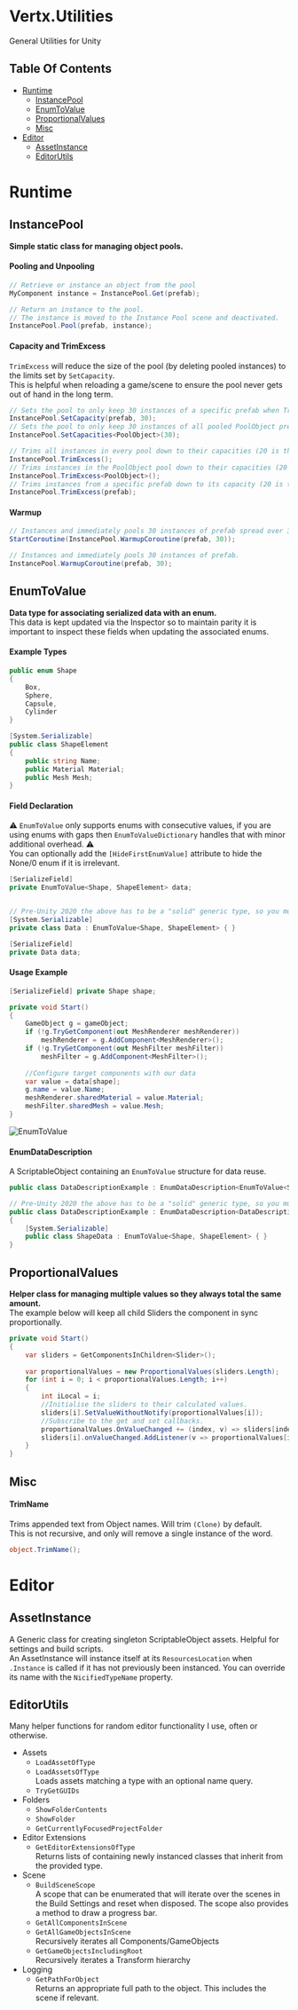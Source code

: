 # Vertx.Utilities
General Utilities for Unity

## Table Of Contents
- [Runtime](#Runtime)
    - [InstancePool](#InstancePool)
    - [EnumToValue](#EnumToValue)
    - [ProportionalValues](#ProportionalValues)
    - [Misc](#Misc)
- [Editor](#Editor)
    - [AssetInstance](#AssetInstance)
    - [EditorUtils](#EditorUtils)

# Runtime
## InstancePool
**Simple static class for managing object pools.**  
#### Pooling and Unpooling
```cs
// Retrieve or instance an object from the pool
MyComponent instance = InstancePool.Get(prefab);

// Return an instance to the pool.
// The instance is moved to the Instance Pool scene and deactivated.
InstancePool.Pool(prefab, instance);
```

#### Capacity and TrimExcess
`TrimExcess` will reduce the size of the pool (by deleting pooled instances) to the limits set by `SetCapacity`.  
This is helpful when reloading a game/scene to ensure the pool never gets out of hand in the long term.
```cs
// Sets the pool to only keep 30 instances of a specific prefab when TrimExcess is called.
InstancePool.SetCapacity(prefab, 30);
// Sets the pool to only keep 30 instances of all pooled PoolObject prefabs when TrimExcess is called.
InstancePool.SetCapacities<PoolObject>(30);

// Trims all instances in every pool down to their capacities (20 is the default argument)
InstancePool.TrimExcess();
// Trims instances in the PoolObject pool down to their capacities (20 is the default argument)
InstancePool.TrimExcess<PoolObject>();
// Trims instances from a specific prefab down to its capacity (20 is the default argument)
InstancePool.TrimExcess(prefab);
```

#### Warmup
```cs
// Instances and immediately pools 30 instances of prefab spread over 30 frames.
StartCoroutine(InstancePool.WarmupCoroutine(prefab, 30));

// Instances and immediately pools 30 instances of prefab.
InstancePool.WarmupCoroutine(prefab, 30);
```

## EnumToValue
**Data type for associating serialized data with an enum.**  
This data is kept updated via the Inspector so to maintain parity it is important to inspect these fields when updating the associated enums.
#### Example Types
```cs
public enum Shape
{
    Box,
    Sphere,
    Capsule,
    Cylinder
}

[System.Serializable]
public class ShapeElement
{
    public string Name;
    public Material Material;
    public Mesh Mesh;
}
```
#### Field Declaration
⚠️ `EnumToValue` only supports enums with consecutive values, if you are using enums with gaps then `EnumToValueDictionary` handles that with minor additional overhead. ⚠️  
You can optionally add the `[HideFirstEnumValue]` attribute to hide the None/0 enum if it is irrelevant.
```cs
[SerializeField]
private EnumToValue<Shape, ShapeElement> data;


// Pre-Unity 2020 the above has to be a "solid" generic type, so you must serialize a derived class that does not use generics.
[System.Serializable]
private class Data : EnumToValue<Shape, ShapeElement> { }

[SerializeField]
private Data data;
```
#### Usage Example
```cs
[SerializeField] private Shape shape;

private void Start()
{
    GameObject g = gameObject;
    if (!g.TryGetComponent(out MeshRenderer meshRenderer))
        meshRenderer = g.AddComponent<MeshRenderer>();
    if (!g.TryGetComponent(out MeshFilter meshFilter))
        meshFilter = g.AddComponent<MeshFilter>();
    
    //Configure target components with our data
    var value = data[shape];
    g.name = value.Name;
    meshRenderer.sharedMaterial = value.Material;
    meshFilter.sharedMesh = value.Mesh;
}
```
![EnumToValue](http://vertx.xyz/Images/Utilities/EnumToValue_01.png)
#### EnumDataDescription
A ScriptableObject containing an `EnumToValue` structure for data reuse.
```cs
public class DataDescriptionExample : EnumDataDescription<EnumToValue<Shape, ShapeElement>> { }

// Pre-Unity 2020 the above has to be a "solid" generic type, so you must serialize a derived class that does not use generics.
public class DataDescriptionExample : EnumDataDescription<DataDescriptionExample.ShapeData>
{ 
    [System.Serializable]
    public class ShapeData : EnumToValue<Shape, ShapeElement> { }
}
```

## ProportionalValues
**Helper class for managing multiple values so they always total the same amount.**  
The example below will keep all child Sliders the component in sync proportionally.
```cs
private void Start()
{
    var sliders = GetComponentsInChildren<Slider>();
    
    var proportionalValues = new ProportionalValues(sliders.Length);
    for (int i = 0; i < proportionalValues.Length; i++)
    {
        int iLocal = i;
        //Initialise the sliders to their calculated values.
        sliders[i].SetValueWithoutNotify(proportionalValues[i]);
        //Subscribe to the get and set callbacks.
        proportionalValues.OnValueChanged += (index, v) => sliders[index].SetValueWithoutNotify(v);
        sliders[i].onValueChanged.AddListener(v => proportionalValues[iLocal] = v);
    }
}
```

## Misc
#### TrimName
Trims appended text from Object names. Will trim `(Clone)` by default.  
This is not recursive, and only will remove a single instance of the word.
```cs
object.TrimName();
```

# Editor
## AssetInstance
A Generic class for creating singleton ScriptableObject assets. Helpful for settings and build scripts.  
An AssetInstance will instance itself at its `ResourcesLocation` when `.Instance` is called if it has not previously been instanced. You can override its name with the `NicifiedTypeName` property.

## EditorUtils
Many helper functions for random editor functionality I use, often or otherwise.  
- Assets
    - `LoadAssetOfType`
    - `LoadAssetsOfType`  
      Loads assets matching a type with an optional name query.
    - `TryGetGUIDs`
- Folders
    - `ShowFolderContents`
    - `ShowFolder`
    - `GetCurrentlyFocusedProjectFolder`
- Editor Extensions
    - `GetEditorExtensionsOfType`  
    Returns lists of containing newly instanced classes that inherit from the provided type.
- Scene
    - `BuildSceneScope`  
    A scope that can be enumerated that will iterate over the scenes in the Build Settings and reset when disposed. The scope also provides a method to draw a progress bar.
    - `GetAllComponentsInScene`
    - `GetAllGameObjectsInScene`  
    Recursively iterates all Components/GameObjects
    - `GetGameObjectsIncludingRoot`  
    Recursively iterates a Transform hierarchy
- Logging
  - `GetPathForObject`  
  Returns an appropriate full path to the object. This includes the scene if relevant.